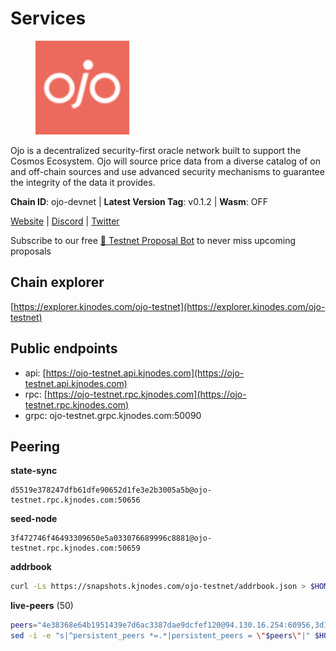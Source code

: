 # Services

<figure><img src="https://raw.githubusercontent.com/kj89/cosmos-images/main/logos/ojo.png" width="150" alt=""><figcaption></figcaption></figure>

Ojo is a decentralized security-first oracle network built  to support the Cosmos Ecosystem. Ojo will source price data  from a diverse catalog of on and off-chain sources and use  advanced security mechanisms to guarantee the integrity of the data it provides.

**Chain ID**: ojo-devnet | **Latest Version Tag**: v0.1.2 | **Wasm**: OFF

[Website](https://ojo.network) | [Discord](https://discord.gg/fd8Yrex8nC) | [Twitter](https://twitter.com/ojo_network)



Subscribe to our free [🤖 Testnet Proposal Bot](https://t.me/kjnodes_testnet_proposal_bot) to never miss upcoming proposals


## Chain explorer
[https://explorer.kjnodes.com/ojo-testnet](https://explorer.kjnodes.com/ojo-testnet)

## Public endpoints

* api: [https://ojo-testnet.api.kjnodes.com](https://ojo-testnet.api.kjnodes.com)
* rpc: [https://ojo-testnet.rpc.kjnodes.com](https://ojo-testnet.rpc.kjnodes.com)
* grpc: ojo-testnet.grpc.kjnodes.com:50090

## Peering

**state-sync**

```text
d5519e378247dfb61dfe90652d1fe3e2b3005a5b@ojo-testnet.rpc.kjnodes.com:50656
```

**seed-node**

```text
3f472746f46493309650e5a033076689996c8881@ojo-testnet.rpc.kjnodes.com:50659
```

**addrbook**
```bash
curl -Ls https://snapshots.kjnodes.com/ojo-testnet/addrbook.json > $HOME/.ojo/config/addrbook.json
```

**live-peers** (50)
```bash
peers="4e38368e64b1951439e7d6ac3387dae9dcfef120@94.130.16.254:60956,3d11a6c7a5d4b3c5752be0c252c557ed4acc2c30@167.235.57.142:36656,34a4c8433adfc4bf0df7c085ce58ed48664fbdc1@85.10.193.246:31656,98981d7eef057a01274473363addb7f0b17e06fa@84.21.171.25:26656,ae3621c022cddc8c05d7640c14147d257746fb74@185.215.166.73:26656,d5519e378247dfb61dfe90652d1fe3e2b3005a5b@65.109.68.190:50656,5c2a752c9b1952dbed075c56c600c3a79b58c395@95.214.52.139:27226,d5b2ae8815b09a30ab253957f7eca052dde3101d@65.108.9.164:24656,90823c2a23f30ea161ca5ad4d34bbcc8f98c86e5@89.117.55.108:28656,9bcec17faba1b8f6583d37103f20bd9b968ac857@38.146.3.230:21656,5ab87a7e57b6bf6dde43c85b574fc39e65bac41a@65.108.125.55:26656,d2beb0153f6ee3d2a5a90f96848c71bff2b25eb0@65.109.90.171:36656,3aeec94e9567c66ad6bb76b496aff6d55fd53d32@65.109.171.22:26656,7186f24ace7f4f2606f56f750c2684d387dc39ac@65.108.231.124:12656,fee808fc235e2f345caaaee1d65f818d710f6433@213.137.237.201:26656,4e007fe2793172797eff893abf91ab685549ee11@65.109.235.2:26656,bab2e24e088af1efc88684a83024fa31baad34e5@185.137.122.106:26656,1d9c441672d1465ccc2503a36850c628905dd4a9@130.185.119.243:50656,f4663c5df8ee2e2b6e1cc6a9d7ad09687a27e08c@68.183.32.158:26656,8eeff1b3a357a8341ff984a32f1139fcaa92fbfa@188.166.187.23:28656,2c40b0aedc41b7c1b20c7c243dd5edd698428c41@138.201.85.176:26696,f474a520009496972515f843cdb835fc7d663779@65.109.23.114:21656,e052b7c899bae41f6d89f70f81de50e28b72a7bf@38.242.237.100:26656,d1c5c6bf4641d1800e931af6858275f08c20706d@23.88.5.169:18656,b6b4a4c720c4b4a191f0c5583cc298b545c330df@65.109.28.219:21656,b2291ae6c53a078f414f5652b37ecf59b6eabb09@91.107.237.224:26656,55fa64d99e84a7806ad5318825bf741e0e3898e8@42.116.242.211:50656,164b231ece8bc2eefe10d38fcf36c9756aa399aa@137.175.51.25:26656,783187fd50077da7a373ad020a37d47f2d87cd9b@164.90.220.252:32656,fe8c46222c3a013115797176623597aafc16e33a@173.212.203.238:46656,2a4497089e7076c2d836741ae38a64138233bb4b@165.22.60.23:26656,239caa37cb0f131b01be8151631b649dc700cd97@95.217.200.36:46656,8f414276a2cb7a97d37a3e126c186972e1968039@65.108.4.233:56656,408ee86160af26ee7204d220498e80638f7874f4@161.97.109.47:38656,97a388be825fc69fca40a8a3de75aa5794602abb@95.217.225.212:36656,b6c75d1fbdc9c39daaaf52a4c0937b9f06975808@167.235.198.193:26656,0d27a31ec987718e83acc1f626ed83ec4f3c9fa5@65.108.238.61:20656,a23cc4cbb09108bc9af380083108262454539aeb@35.215.116.65:26656,b133dde2713a216a017399920419fcb1e084cdb2@136.243.88.91:7330,cb706ebe1d7a1f1d3e281bf46a78d84251f50810@95.216.14.72:26656,863a266ca1a958b9d122511289041905120e26dd@185.245.183.254:26656,371f313df7f79b34d65f026769a3e0c3e77127eb@45.137.67.238:26656,1879aa588b4d6431bf40543f3a44129dcf60a043@144.91.77.68:50656,8671c2dbbfd918374292e2c760704414d853f5b7@35.215.121.109:26656,7416a65de3cc548a537dbb8bdf93dbd83fe401d2@78.107.234.44:26656,b0968b57bcb5e527230ef3cfa3f65d5f1e4647dd@35.212.224.95:26656,899892b43b951a5bb03cb2054e4d84f6431249cc@212.227.160.56:26656,f63f353c1e8b47b6fe1cbbda91b5a91673c155b3@89.163.132.156:36656,d18abe07d27a732e913a782d31b691087a76078d@88.99.164.158:37096,ade4d8bc8cbe014af6ebdf3cb7b1e9ad36f412c0@176.9.82.221:21656"
sed -i -e "s|^persistent_peers *=.*|persistent_peers = \"$peers\"|" $HOME/.ojo/config/config.toml
```
